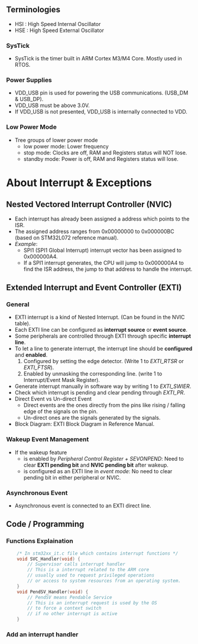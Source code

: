 ## Terminologies
- HSI : High Speed Internal Oscillator
- HSE : High Speed External Oscillator

### SysTick
- SysTick is the timer built in ARM Cortex M3/M4 Core. Mostly used in RTOS.

### Power Supplies
- VDD_USB pin is used for powering the USB communications. (USB_DM & USB_DP).
- VDD_USB must be above 3.0V.
- If VDD_USB is not presented, VDD_USB is internally connected to VDD.

### Low Power Mode
- Tree groups of lower power mode
    - low power mode: Lower frequency
    - stop mode: Clocks are off, RAM and Registers status will NOT lose.
    - standby mode: Power is off, RAM and Registers status will lose.

# About Interrupt & Exceptions
## Nested Vectored Interrupt Controller (NVIC)
- Each interrupt has already been assigned a address which points to the ISR.
- The assigned address ranges from 0x00000000 to 0x000000BC (based on STM32L072 reference manual).
- *Example*:
    - SPI1 (SPI1 Global Interrupt) interrupt vector has been assigned to 0x000000A4.
    - If a SPI1 interrupt generates, the CPU will jump to 0x000000A4 to find the ISR address, the jump to that address to handle the interrupt.

## Extended Interrupt and Event Controller (EXTI)
### General
- EXTI interrupt is a kind of Nested Interrupt. (Can be found in the NVIC table).
- Each EXTI line can be configured as **interrupt source** or **event source**.
- Some peripherals are controlled through EXTI through specific **interrupt line**.
- To let a line to generate interrupt, the interrupt line should be **configured** and **enabled**.
    1. Configured by setting the edge detector. (Write 1 to *EXTI_RTSR* or *EXTI_FTSR*).
    2. Enabled by unmasking the corresponding line. (write 1 to Interrupt/Event Mask Register).
- Generate interrupt manually in software way by writing 1 to *EXTI_SWIER*.
- Check which interrupt is pending and clear pending through *EXTI_PR*.
- Direct Event vs Un-direct Event
    - Direct events are the ones directly from the pins like rising / falling edge of the signals on the pin.
    - Un-direct ones are the signals generated by the signals.
- Block Diagram: EXTI Block Diagram in Reference Manual.

### Wakeup Event Management
- If the wakeup feature
    - is enabled by *Peripheral Control Register + SEVONPEND*: Need to clear **EXTI pending bit** and **NVIC pending bit** after wakeup.
    - is configured as an EXTI line in *event mode*: No need to clear pending bit in either peripheral or NVIC.
    
### Asynchronous Event
- Asynchronous event is connected to an EXTI direct line.

## Code / Programming
### Functions Explaination
```C
    /* In stm32xx_it.c file which contains interrupt functions */
    void SVC_Handler(void) {
        // Supervisor calls interrupt handler
        // This is a interrupt related to the ARM core
        // usually used to request privileged operations
        // or access to system resources from an operating system.
    }
    void PendSV_Handler(void) {
        // PendSV means Pendable Service
        // This is an interrupt request is used by the OS
        // to force a context switch 
        // if no other interrupt is active
    }
```
### Add an interrupt handler
